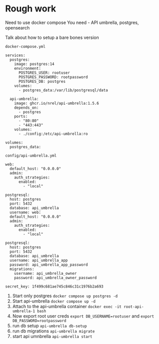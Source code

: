 # Rough work

Need to use docker compose
You need - 
API umbrella, postgres, opensearch

Talk about how to setup a bare bones version

```
docker-compose.yml

services:
  postgres:
    image: postgres:14
    environment:
      POSTGRES_USER: rootuser
      POSTGRES_PASSWORD: rootpassword
      POSTGRES_DB: postgres
    volumes:
      - postgres_data:/var/lib/postgresql/data

  api-umbrella:
    image: ghcr.io/nrel/api-umbrella:1.5.6
    depends_on:
      - postgres
    ports:
      - "80:80"
      - "443:443"
    volumes:
      - ./config:/etc/api-umbrella:ro

volumes:
  postgres_data:
```

```
config/api-umbrella.yml

web:
  default_host: "0.0.0.0"
  admin:
    auth_strategies:
      enabled:
        - "local"

postgresql:
  host: postgres
  port: 5432
  database: api_umbrella
  username: web:
  default_host: "0.0.0.0"
  admin:
    auth_strategies:
      enabled:
        - "local"

postgresql:
  host: postgres
  port: 5432
  database: api_umbrella
  username: api_umbrella_app
  password: api_umbrella_app_password
  migrations:
    username: api_umbrella_owner
    password: api_umbrella_owner_password

secret_key: 1f499c681ae745c846c31c1976b2a693
```

1. Start only postgres `docker compose up postgres -d`
2. Start api-umbrella `docker compose up -d`
3. Attach to the api-umbrella container `docker exec -it root-api-umbrella-1 bash`
4. Now export root user creds `export DB_USERNAME=rootuser` and `export DB_PASSWORD=rootpassword`
5. run db setup `api-umbrella db-setup`
6. run db migrations `api-umbrella migrate`
7. start api umnbrella `api-umbrella start`
